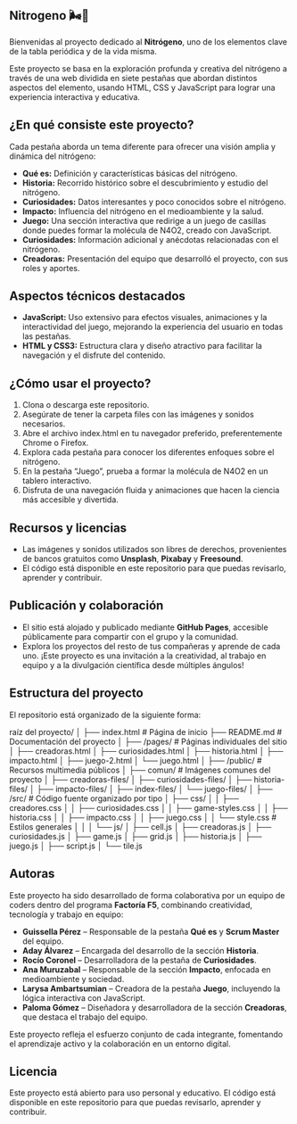 ## Nitrogeno  🌬️🔬

Bienvenidas al proyecto dedicado al **Nitrógeno**, uno de los elementos clave de la tabla periódica y de la vida misma.

Este proyecto se basa en la exploración profunda y creativa del nitrógeno a través de una web dividida en siete pestañas que abordan distintos aspectos del elemento, usando HTML, CSS y JavaScript para lograr una experiencia interactiva y educativa.

## ¿En qué consiste este proyecto?

Cada pestaña aborda un tema diferente para ofrecer una visión amplia y dinámica del nitrógeno:

- **Qué es:** Definición y características básicas del nitrógeno.  
- **Historia:** Recorrido histórico sobre el descubrimiento y estudio del nitrógeno.  
- **Curiosidades:** Datos interesantes y poco conocidos sobre el nitrógeno.  
- **Impacto:** Influencia del nitrógeno en el medioambiente y la salud.  
- **Juego:** Una sección interactiva que redirige a un juego de casillas donde puedes formar la molécula de N4O2, creado con JavaScript.  
- **Curiosidades:** Información adicional y anécdotas relacionadas con el nitrógeno.  
- **Creadoras:** Presentación del equipo que desarrolló el proyecto, con sus roles y aportes.

## Aspectos técnicos destacados

- **JavaScript:** Uso extensivo para efectos visuales, animaciones y la interactividad del juego, mejorando la experiencia del usuario en todas las pestañas.  
- **HTML y CSS3:** Estructura clara y diseño atractivo para facilitar la navegación y el disfrute del contenido.

## ¿Cómo usar el proyecto?

1. Clona o descarga este repositorio.
2. Asegúrate de tener la carpeta files con las imágenes y sonidos necesarios.
3. Abre el archivo index.html en tu navegador preferido, preferentemente Chrome o Firefox.
4. Explora cada pestaña para conocer los diferentes enfoques sobre el nitrógeno.  
5. En la pestaña “Juego”, prueba a formar la molécula de N4O2 en un tablero interactivo.  
6. Disfruta de una navegación fluida y animaciones que hacen la ciencia más accesible y divertida.

## Recursos y licencias

- Las imágenes y sonidos utilizados son libres de derechos, provenientes de bancos gratuitos como **Unsplash**, **Pixabay** y **Freesound**.  
- El código está disponible en este repositorio para que puedas revisarlo, aprender y contribuir.

## Publicación y colaboración

- El sitio está alojado y publicado mediante **GitHub Pages**, accesible públicamente para compartir con el grupo y la comunidad.  
- Explora los proyectos del resto de tus compañeras y aprende de cada uno. ¡Este proyecto es una invitación a la creatividad, al trabajo en equipo y a la divulgación científica desde múltiples ángulos!

## Estructura del proyecto

El repositorio está organizado de la siguiente forma:

raíz del proyecto/
│
├── index.html # Página de inicio
├── README.md # Documentación del proyecto
│
├── /pages/ # Páginas individuales del sitio
│ ├── creadoras.html
│ ├── curiosidades.html
│ ├── historia.html
│ ├── impacto.html
│ ├── juego-2.html
│ └── juego.html
│
├── /public/ # Recursos multimedia públicos
│ ├── comun/ # Imágenes comunes del proyecto
│ ├── creadoras-files/
│ ├── curiosidades-files/
│ ├── historia-files/
│ ├── impacto-files/
│ ├── index-files/
│ └── juego-files/
│
├── /src/ # Código fuente organizado por tipo
│ ├── css/
│ │ ├── creadores.css
│ │ ├── curiosidades.css
│ │ ├── game-styles.css
│ │ ├── historia.css
│ │ ├── impacto.css
│ │ ├── juego.css
│ │ └── style.css # Estilos generales
│ │
│ └── js/
│ ├── cell.js
│ ├── creadoras.js
│ ├── curiosidades.js
│ ├── game.js
│ ├── grid.js
│ ├── historia.js
│ ├── juego.js
│ ├── script.js
│ └── tile.js

## Autoras

Este proyecto ha sido desarrollado de forma colaborativa por un equipo de coders dentro del programa **Factoría F5**, combinando creatividad, tecnología y trabajo en equipo:

- **Guissella Pérez** – Responsable de la pestaña **Qué es** y **Scrum Master** del equipo.  
- **Aday Álvarez** – Encargada del desarrollo de la sección **Historia**.  
- **Rocío Coronel** – Desarrolladora de la pestaña de **Curiosidades**.  
- **Ana Muruzabal** – Responsable de la sección **Impacto**, enfocada en medioambiente y sociedad.  
- **Larysa Ambartsumian** – Creadora de la pestaña **Juego**, incluyendo la lógica interactiva con JavaScript.  
- **Paloma Gómez** – Diseñadora y desarrolladora de la sección **Creadoras**, que destaca el trabajo del equipo.

Este proyecto refleja el esfuerzo conjunto de cada integrante, fomentando el aprendizaje activo y la colaboración en un entorno digital.

## Licencia

Este proyecto está abierto para uso personal y educativo. El código está disponible en este repositorio para que puedas revisarlo, aprender y contribuir.

